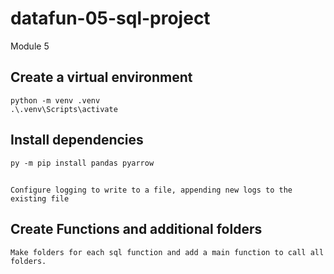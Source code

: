 # datafun-05-sql-project
Module 5

## Create a virtual environment
```
python -m venv .venv
.\.venv\Scripts\activate
```

## Install dependencies 
```
py -m pip install pandas pyarrow
```

##
```
Configure logging to write to a file, appending new logs to the existing file
```

## Create Functions and additional folders
```
Make folders for each sql function and add a main function to call all folders.
```
